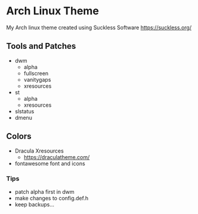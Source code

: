 # Arch Linux Theme

My Arch linux theme created using Suckless Software
https://suckless.org/

## Tools and Patches

- dwm
  - alpha
  - fullscreen
  - vanitygaps
  - xresources
- st
  - alpha
  - xresources
- slstatus
- dmenu

## Colors

- Dracula Xresources
  - https://draculatheme.com/
- fontawesome font and icons

### Tips

- patch alpha first in dwm
- make changes to config.def.h 
- keep backups...

